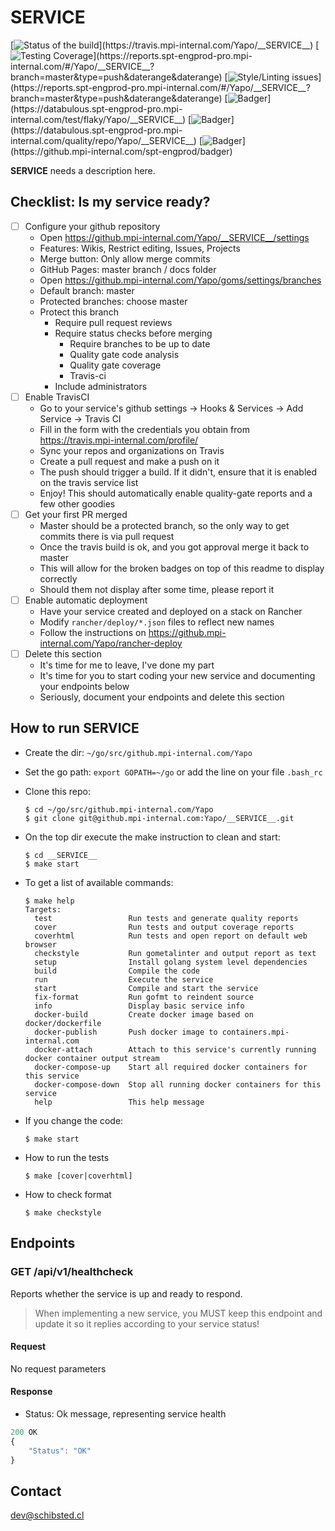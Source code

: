 # __SERVICE__

<!-- Badger start badges -->
[![Status of the build](https://badger.spt-engprod-pro.mpi-internal.com/badge/travis/Yapo/__SERVICE__)](https://travis.mpi-internal.com/Yapo/__SERVICE__)
[![Testing Coverage](https://badger.spt-engprod-pro.mpi-internal.com/badge/coverage/Yapo/__SERVICE__)](https://reports.spt-engprod-pro.mpi-internal.com/#/Yapo/__SERVICE__?branch=master&type=push&daterange&daterange)
[![Style/Linting issues](https://badger.spt-engprod-pro.mpi-internal.com/badge/issues/Yapo/__SERVICE__)](https://reports.spt-engprod-pro.mpi-internal.com/#/Yapo/__SERVICE__?branch=master&type=push&daterange&daterange)
[![Badger](https://badger.spt-engprod-pro.mpi-internal.com/badge/flaky_tests/Yapo/__SERVICE__)](https://databulous.spt-engprod-pro.mpi-internal.com/test/flaky/Yapo/__SERVICE__)
[![Badger](https://badger.spt-engprod-pro.mpi-internal.com/badge/quality_index/Yapo/__SERVICE__)](https://databulous.spt-engprod-pro.mpi-internal.com/quality/repo/Yapo/__SERVICE__)
[![Badger](https://badger.spt-engprod-pro.mpi-internal.com/badge/engprod/Yapo/__SERVICE__)](https://github.mpi-internal.com/spt-engprod/badger)
<!-- Badger end badges -->

__SERVICE__ needs a description here.

## Checklist: Is my service ready?

* [ ] Configure your github repository
  - Open https://github.mpi-internal.com/Yapo/__SERVICE__/settings
  - Features: Wikis, Restrict editing, Issues, Projects
  - Merge button: Only allow merge commits
  - GitHub Pages: master branch / docs folder
  - Open https://github.mpi-internal.com/Yapo/goms/settings/branches
  - Default branch: master
  - Protected branches: choose master
  - Protect this branch
    + Require pull request reviews
    + Require status checks before merging
      - Require branches to be up to date
      - Quality gate code analysis
      - Quality gate coverage
      - Travis-ci
    + Include administrators
* [ ] Enable TravisCI
  - Go to your service's github settings -> Hooks & Services -> Add Service -> Travis CI
  - Fill in the form with the credentials you obtain from https://travis.mpi-internal.com/profile/
  - Sync your repos and organizations on Travis
  - Create a pull request and make a push on it
  - The push should trigger a build. If it didn't, ensure that it is enabled on the travis service list
  - Enjoy! This should automatically enable quality-gate reports and a few other goodies
* [ ] Get your first PR merged
  - Master should be a protected branch, so the only way to get commits there is via pull request
  - Once the travis build is ok, and you got approval merge it back to master
  - This will allow for the broken badges on top of this readme to display correctly
  - Should them not display after some time, please report it
* [ ] Enable automatic deployment
  - Have your service created and deployed on a stack on Rancher
  - Modify `rancher/deploy/*.json` files to reflect new names
  - Follow the instructions on https://github.mpi-internal.com/Yapo/rancher-deploy
* [ ] Delete this section
  - It's time for me to leave, I've done my part
  - It's time for you to start coding your new service and documenting your endpoints below
  - Seriously, document your endpoints and delete this section

## How to run __SERVICE__

* Create the dir: `~/go/src/github.mpi-internal.com/Yapo`

* Set the go path: `export GOPATH=~/go` or add the line on your file `.bash_rc`

* Clone this repo:

  ```
  $ cd ~/go/src/github.mpi-internal.com/Yapo
  $ git clone git@github.mpi-internal.com:Yapo/__SERVICE__.git
  ```

* On the top dir execute the make instruction to clean and start:

  ```
  $ cd __SERVICE__
  $ make start
  ```

* To get a list of available commands:

  ```
  $ make help
  Targets:
    test                 Run tests and generate quality reports
    cover                Run tests and output coverage reports
    coverhtml            Run tests and open report on default web browser
    checkstyle           Run gometalinter and output report as text
    setup                Install golang system level dependencies
    build                Compile the code
    run                  Execute the service
    start                Compile and start the service
    fix-format           Run gofmt to reindent source
    info                 Display basic service info
    docker-build         Create docker image based on docker/dockerfile
    docker-publish       Push docker image to containers.mpi-internal.com
    docker-attach        Attach to this service's currently running docker container output stream
    docker-compose-up    Start all required docker containers for this service
    docker-compose-down  Stop all running docker containers for this service
    help                 This help message
  ```

* If you change the code:

  ```
  $ make start
  ```

* How to run the tests

  ```
  $ make [cover|coverhtml]
  ```

* How to check format

  ```
  $ make checkstyle
  ```

## Endpoints
### GET  /api/v1/healthcheck
Reports whether the service is up and ready to respond.

> When implementing a new service, you MUST keep this endpoint
and update it so it replies according to your service status!

#### Request
No request parameters

#### Response
* Status: Ok message, representing service health

```javascript
200 OK
{
	"Status": "OK"
}
```

## Contact
dev@schibsted.cl
